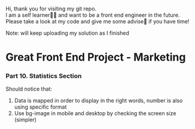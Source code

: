 Hi, thank you for visiting my git repo.  
I am a self learner👩‍💻 and want to be a front end engineer in the future.  
Please take a look at my code and give me some advise📝 if you have time!

Note: will keep uploading my solution as I finished

# Great Front End Project - Marketing

### Part 10. Statistics Section

Should notice that:

1. Data is mapped in order to display in the right words, number is also using specific format
2. Use bg-image in mobile and desktop by checking the screen size (simpler)
